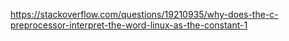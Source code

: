 <https://stackoverflow.com/questions/19210935/why-does-the-c-preprocessor-interpret-the-word-linux-as-the-constant-1>
